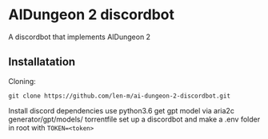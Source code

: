 # AIDungeon 2 discordbot

A discordbot that implements AIDungeon 2

## Installatation

Cloning:

`git clone https://github.com/len-m/ai-dungeon-2-discordbot.git`

Install discord dependencies
use python3.6
get gpt model via aria2c generator/gpt/models/ torrentfile
set up a discordbot and make a .env folder in root with `TOKEN=<token>`
